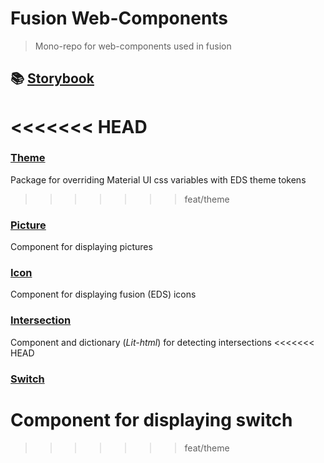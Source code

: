 # Fusion Web-Components

> Mono-repo for web-components used in fusion

## 📚 [Storybook](https://equinor.github.io/fusion-web-components/)
<<<<<<< HEAD
=======

### [Theme](https://github.com/equinor/fusion-web-components/tree/main/packages/theme)

Package for overriding Material UI css variables with EDS theme tokens
>>>>>>> feat/theme

### [Picture](https://github.com/equinor/fusion-web-components/tree/main/packages/picture)

Component for displaying pictures

### [Icon](https://github.com/equinor/fusion-web-components/tree/main/packages/icon)

Component for displaying fusion (EDS) icons

### [Intersection](https://github.com/equinor/fusion-web-components/tree/main/packages/intersection)

Component and dictionary (_Lit-html_) for detecting intersections
<<<<<<< HEAD

### [Switch](https://github.com/equinor/fusion-web-components/tree/main/packages/switch)

Component for displaying switch
=======
>>>>>>> feat/theme
